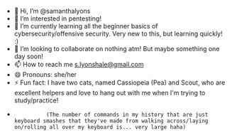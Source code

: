 - 👋 Hi, I’m @samanthalyons
- 👀 I’m interested in pentesting! 
- 🌱 I’m currently learning all the beginner basics of cybersecurity/offensive security. Very new to this, but learning quickly! :)
- 💞️ I’m looking to collaborate on nothing atm! But maybe something one day soon!
- 📫 How to reach me s.lyonshale@gmail.com
- 😄 Pronouns: she/her
- ⚡ Fun fact: I have two cats, named Cassiopeia (Pea) and Scout, who are excellent helpers and love to hang out with me when I'm trying to study/practice!
-               (The number of commands in my history that are just keyboard smashes that they've made from walking across/laying on/rolling all over my keyboard is... very large haha)

<!---
samanthalyons/samanthalyons is a ✨ special ✨ repository because its `README.md` (this file) appears on your GitHub profile.
You can click the Preview link to take a look at your changes.
--->
